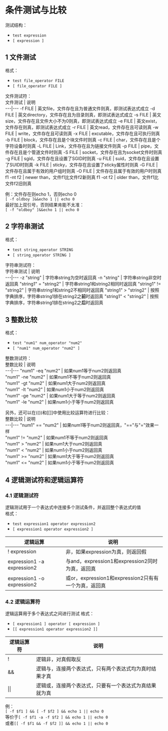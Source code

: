 # 条件测试与比较

测试结构：  
  - ``test expression``  
  - ``[ expression ]``  

## 1 文件测试
格式：  
  - ``test file_operator FILE``
  - ``[ file_operator FILE ]``  

文件测试符：  
文件测试  |  说明  
---|---
-f FILE | 英文file，文件存在且为普通文件则真，即测试表达式成立
-d FILE | 英文directory，文件存在且为目录则真，即测试表达式成立
-s FILE | 英文size，文件存在且文件大小不为0则真，即测试表达式成立
-e FILE | 英文exist，文件存在则真，即测试表达式成立
-r FILE | 英文read，文件存在且可读则真
-w FILE | write，文件存在且可读则真
-x FILE | excutable，文件存在且可执行则真
-b FILE | block，文件存在且是个块文件时则真
-c FILE | char，文件存在且是个字符设备时则真
-L FILE | Link，文件存在且为链接文件则真
-p FILE | pipe，文件存在且是个管道文件时则真
-S FILE | socket，文件存在且为socket文件时则真
-g FILE | sgid，文件存在且设置了SGID时则真
-u FILE | suid，文件存在且设置了SUID时则真
-k FILE | sticky，文件存在且设置了sticky属性时则真
-G FILE | 文件存在且属于有效的用户组时则真
-O FILE | 文件存在且属于有效的用户时则真
f1 -nt f2 | newer than，文件f1比文件f2新则真
f1 -ot f2 | older than，文件f1比文件f2旧则真

例：文件存在则echo 1，否则echo 0   
``[ -f oldboy ]&&echo 1 || echo 0``  
最好加上双引号，否则结果肯能不太准：  
``[ -f "oldboy" ]&&echo 1 || echo 0``  

## 2 字符串测试
格式：  
  - ``test string_operator STRING``  
  - ``[ string_operator STRING ]``    

字符串测试符：  
字符串测试 | 说明  
---|---
-z "string" | 字符串string为空时返回真
-n "string" | 字符串string非空时返回真
"string1" = "string2" | 字符串string1和string2相同时返回真
"string1" != "string2" | 字符串string1和string2不相同时返回真
"string1" \> "string2" | 按照字典排序，字符串string1排在string2之**前**时返回真
"string1" \< "string2" | 按照字典排序，字符串string1排在string2之**后**时返回真

## 3 整数比较
格式：
  - ``test "num1" num_operator "num2"``  
  - ``[ "num1" num_operator "num2" ]`` 

整数测试符：  
整数比较 | 说明  
---|---
"num1" -eq "num2" | 如果num1等于num2则返回真  
"num1" -ne "num2" | 如果num1不等于num2则返回真  
"num1" -gt "num2" | 如果num1大于num2则返回真  
"num1" -lt "num2" | 如果num1小于num2则返回真  
"num1" -ge "num2" | 如果num1大于等于num2则返回真  
"num1" -le "num2" | 如果num1小于等于num2则返回真  

另外，还可以在(())和[[]]中使用比较运算符进行比较：  
整数比较 | 说明  
---|---
"num1" == "num2" | 如果num1等于num2则返回真，"=="与"="效果一样  
"num1" != "num2" | 如果num1不等于num2则返回真  
"num1" > "num2" | 如果num1大于num2则返回真  
"num1" < "num2" | 如果num1小于num2则返回真  
"num1" >= "num2" | 如果num1大于等于num2则返回真  
"num1" <= "num2" | 如果num1小于等于num2则返回真 


## 4 逻辑测试符和逻辑运算符

### 4.1 逻辑测试符   
逻辑测试用于一个表达式中连接多个测试条件，并返回整个表达式的值  
格式： 
  - ``test expression1 operator expression2``  
  - ``[ expression1 operator expression2 ]``  

逻辑运算 | 说明
---|---
\! expression | 非，如果expression为真，则返回假
expression1 -a expression2 | 与and，expression1和expression2同时为真，返回真
expression1 -o expression2 | 或or，expression1和expression2只有有一个为真，返回真

### 4.2 逻辑运算符  
逻辑运算用于多个表达式之间进行测试
格式：  
  - ``[ expression1 ] operator [ expression ]``   
  - ``[[ expression1 operator expression2 ]]``

逻辑运算符 | 说明
---|---
\! | 逻辑非，对真假取反
&& | 逻辑与，连接两个表达式，只有两个表达式均为真时结果才真
\|\| | 逻辑或，连接两个表达式，只要有一个表达式为真结果就为真  

例：  
``[ -f $f1 ] && [ -f $f2 ] && echo 1 || echo 0``  
等价于``[ -f $f1 -a -f $f2 ] && echo 1 || echo 0``  
或者``[[ -f $f1 && -f $f2 ]] && echo 1 || echo 0``



